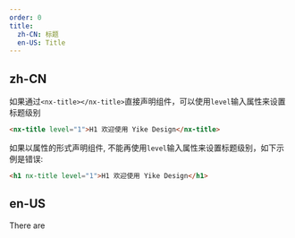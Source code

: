 ```yaml
---
order: 0
title:
  zh-CN: 标题
  en-US: Title
---
```


## zh-CN

如果通过`<nx-title></nx-title>`直接声明组件，可以使用`level`输入属性来设置标题级别
```html
<nx-title level="1">H1 欢迎使用 Yike Design</nx-title>
```
如果以属性的形式声明组件, 不能再使用`level`输入属性来设置标题级别，如下示例是错误:
```html
<h1 nx-title level="1">H1 欢迎使用 Yike Design</h1>
```

## en-US

There are

